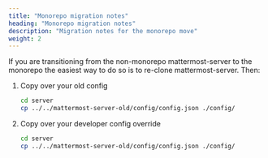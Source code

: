 ```yaml
---
title: "Monorepo migration notes"
heading: "Monorepo migration notes"
description: "Migration notes for the monorepo move"
weight: 2
---
```


If you are transitioning from the non-monorepo mattermost-server to the monorepo the easiest way to do so is to re-clone mattermost-server.
Then:

1. Copy over your old config

    ```sh
    cd server
    cp ../../mattermost-server-old/config/config.json ./config/
    ```

1. Copy over your developer config override

    ```sh
    cd server
    cp ../../mattermost-server-old/config/config.json ./config/
    ```

